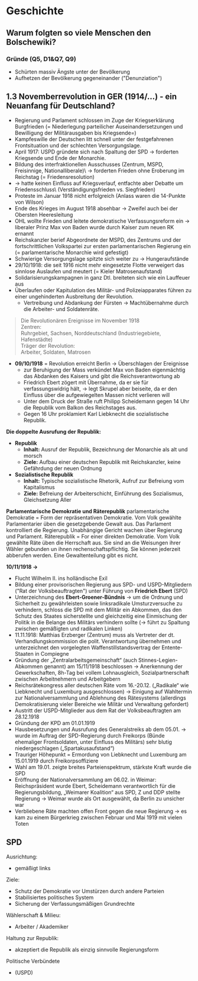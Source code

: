 # Geschichte

## Warum folgten so viele Menschen den Bolschewiki?

### Gründe (Q5, D1&Q7, Q9)
- Schürten massiv Ängste unter der Bevölkerung
- Aufhetzen der Bevölkerung gegeneinander ("Denunziation")

## 1.3 Novemberrevolution in GER (1914/...) - ein Neuanfang für Deutschland?

- Regierung und Parlament schlossen im Zuge der Kriegserklärung Burgfrieden (= Niederlegung parteilicher Auseinandersetzungen und Bewilligung der Militärausgaben bis Kriegsende=)
- Kampfeswille der Deutschen litt schnell unter der festgefahrenen Frontsituation und der schlechten Versorgungslage.
- April 1917: USPD gründete sich nach Spaltung der SPD → forderten Kriegsende und Ende der Monarchie.
- Bildung des interfraktionellen Ausschusses (Zentrum, MSPD, Freisinnige, Nationalliberale)\ → forderten Frieden ohne Eroberung im Reichstag (= Friedensresolution)
- → hatte keinen Einfluss auf Kriegsverlauf, entfachte aber Debatte um Friedensschluss\ (Verständigungsfrieden vs. Siegfrieden)
- Proteste im Januar 1918 nicht erfolgreich (Anlass waren die 14-Punkte von Wilson)
- Ende des Krieges im August 1918 absehbar → Zweifel auch bei der Obersten Heeresleitung
- OHL wollte Frieden und leitete demokratische Verfassungsreform ein → liberaler Prinz
  Max von Baden wurde durch Kaiser zum neuen RK ernannt
- Reichskanzler berief Abgeordnete der MSPD, des Zentrums und der fortschrittlichen Volkspartei zur ersten parlamentarischen Regierung ein (= parlamentarische Monarchie wird gefestigt)
- Schwierige Versorgungslage spitzte sich weiter zu → Hungeraufstände
- 29/10/1918: die seit 1916 nicht mehr eingesetzte Flotte verweigert das sinnlose Auslaufen und meutert (= Kieler Matrosenaufstand)
- Solidarisierungskampagnen in ganz Dtl. breiteten sich wie ein Lauffeuer aus
- Überlaufen oder Kapitulation des Militär- und Polizeiapparates führen zu einer ungehinderten Ausbreitung der Revolution.
  - Vertreibung und Abdankung der Fürsten → Machtübernahme durch die Arbeiter- und Soldatenräte.

> Die Revolutionären Ereignisse im November 1918 \
> Zentren: \
> Ruhrgebiet, Sachsen, Norddeutschland (Industriegebiete, Hafenstädte) \
> Träger der Revolution: \
> Arbeiter, Soldaten, Matrosen

- **09/10/1918** = Revolution erreicht Berlin → Überschlagen der Ereignisse
  - zur Beruhigung der Mass verkündet Max von Baden eigenmächtig das Abdanken des Kaisers und gibt die Reichsverantwortung ab
  - Friedrich Ebert zögert mit Übernahme, da er sie für verfassungswidrig hält, → legt Skrupel aber beiseite, da er den Einfluss über die aufgewiegelten Massen nicht verlieren will
  - Unter dem Druck der Straße ruft Philipp Scheidemann gegen 14 Uhr die Republik vom Balkon des Reichstages aus.
  - Gegen 16 Uhr proklamiert Karl Liebknecht die sozialistische Republik.

**Die doppelte Ausrufung der Republik:**
- **Republik**
  - **Inhalt:** Ausruf der Republik, Bezeichnung der Monarchie als alt und morsch
  - **Ziele:** Aufbau einer deutschen Republik mit Reichskanzler, keine Gefährdung der neuen Ordnung
- **Sozialistische Republik**
  - **Inhalt:** Typische sozialistische Rhetorik, Aufruf zur Befreiung vom Kapitalismus
  - **Ziele:** Befreiung der Arbeiterschicht, Einführung des Sozialismus, Gleichsetzung Aller

**Parlamentarische Demokratie und Räterepublik**
parlamentarische Demokratie = Form der repräsentativen Demokratie. Vom Volk gewählte Parlamentarier üben die gesetzgebende Gewalt aus. Das Parlament kontrolliert die Regierung. Unabhängige Gericht wachen über Regierung und Parlament.
Räterepublik = For einer direkten Demokratie. Vom Volk gewählte Räte üben die Herrschaft aus. Sie sind an die Weisungen ihrer Wähler gebunden un ihnen rechenschaftspflichtig. Sie können jederzeit abberufen werden. Eine Gewaltenteilung gibt es nicht.

**10/11/1918 →**
- Flucht Wilhelm II. ins holländische Exil
- Bildung einer provisorischen Regierung aus SPD- und USPD-Mitgliedern ("Rat der Volksbeauftragten") unter Führung von **Friedrich Ebert** (SPD)
- Unterzeichnung des **Ebert-Groener-Bündnis** → um die Ordnung und Sicherheit zu gewährleisten sowie linksradikale Umsturzversuche zu verhindern, schloss die SPD mit dem Militär ein Abkommen, das den Schutz des Staates sicherstellte und gleichzeitig eine Einmischung der Politik in die Belange des Militärs verhindern sollte (→ führt zu Spaltung zwischen gemäßigten und radikalen Linken)
- 11.11.1918: Matthias Erzberger (Zentrum) muss als Vertreter der dt. Verhandlungskommission die polit. Verantwortung übernehmen und unterzeichnet den vorgelegten Waffenstillstandsvertrag der Entente-Staaten in Compiegne
- Gründung der „Zentralarbeitsgemeinschaft“ (auch Stinnes-Legien-Abkommen genannt) am 15/11/1918 beschlossen → Anerkennung der Gewerkschaften, 8h-Tag bei vollem Lohnausgleich, Sozialpartnerschaft zwischen Arbeitnehmern und Arbeitgebern
- Reichsrätekongress aller deutschen Räte vom 16.-20.12. („Radikale“ wie Liebknecht und Luxemburg ausgeschlossen) → Einigung auf Wahltermin zur Nationalversammlung und Ablehnung des Rätesystems (allerdings Demokratisierung vieler Bereiche wie Militär und Verwaltung gefordert)
- Austritt der USPD-Mitglieder aus dem Rat der Volksbeauftragten am 28.12.1918
- Gründung der KPD am 01.01.1919
- Hausbesetzungen und Ausrufung des Generalstreiks ab dem 05.01. → wurde im Auftrag der SPD-Regierung durch Freikorps (Bünde ehemaliger Frontsoldaten, unter Einfluss des Militärs) sehr blutig niedergeschlagen („Spartakusaufstand“)
- Trauriger Höhepunkt = Ermordung von Liebknecht und Luxemburg am 15.01.1919 durch Freikorpsoffiziere
- Wahl am 19.01. zeigte breites Parteienspektrum, stärkste Kraft wurde die SPD
- Eröffnung der Nationalversammlung am 06.02. in Weimar: Reichspräsident wurde Ebert, Scheidemann verantwortlich für die Regierungsbildung, „Weimarer Koalition“ aus SPD, Z und DDP stellte Regierung → Weimar wurde als Ort ausgewählt, da Berlin zu unsicher war
- Verbliebene Räte machten offen Front gegen die neue Regierung → es kam zu einem Bürgerkrieg zwischen Februar und Mai 1919 mit vielen Toten

## SPD

Ausrichtung:
- gemäßigt links

Ziele:
- Schutz der Demokratie vor Umstürzen durch andere Parteien
- Stabilisiertes politisches System
- Sicherung der Verfassungsmäßigen Grundrechte

Wählerschaft & Milieu:
- Arbeiter / Akademiker

Haltung zur Republik:
- akzeptiert die Republik als einzig sinnvolle Regierungsform

Politische Verbündete
- (USPD)